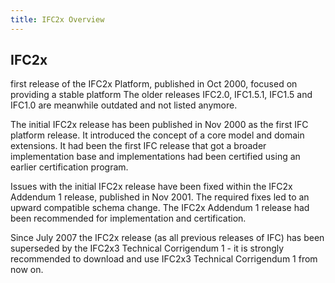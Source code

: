```yaml
---
title: IFC2x Overview
---
```


## IFC2x

<p> first release of the IFC2x Platform, published in Oct 2000, focused on providing a stable platform
The older releases IFC2.0, IFC1.5.1, IFC1.5 and IFC1.0 are meanwhile outdated and not listed anymore. </p>

<p> The initial IFC2x release has been published in Nov 2000 as the first IFC platform release. It introduced the concept of a core model and domain extensions. It had been the first IFC release that got a broader implementation base and implementations had been certified using an earlier certification program.

Issues with the initial IFC2x release have been fixed within the IFC2x Addendum 1 release, published in Nov 2001. The required fixes led to an upward compatible schema change. The IFC2x Addendum 1 release had been recommended for implementation and certification.

Since July 2007 the IFC2x release (as all previous releases of IFC) has been superseded by the IFC2x3 Technical Corrigendum 1 - it is strongly recommended to download and use IFC2x3 Technical Corrigendum 1 from now on. </p>
